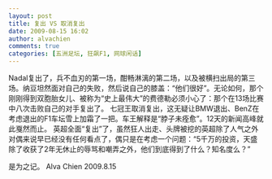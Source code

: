 ```yaml
---
layout: post
title: 复出 VS 取消复出
date: 2009-08-15 16:02
author: alvachien
comments: true
categories: [五洲足坛, 狂飙F1, 网球闲话]
---
```

Nadal复出了，兵不血刃的第一场，酣畅淋漓的第二场，以及被横扫出局的第三场。纳豆坦然面对自己的失败，然后说自己的膝盖：“他们很好”。无论如何，那个刚刚得到双胞胎女儿、被称为“史上最伟大”的费德勒必须小心了：那个在13场比赛中八次击败自己的对手复出了。
七冠王取消复出，这无疑让BMW退出、BenZ在考虑退出的F1车坛雪上加霜了一把。车王解释是“脖子未痊愈”。12天的新闻高峰就此戛然而止。
英超全面“复出”了，虽然狂人出走、头牌被挖的英超除了人气之外对偶来说早已经没有任何看点了，偶只是在考虑一个问题：“5千万的投资，天盛除了收获了2年无休止的辱骂和嘲弄之外，他们到底得到了什么？知名度么？”
 
是为之记。
Alva Chien
2009.8.15

